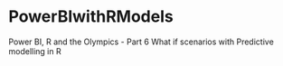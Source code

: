 # PowerBIwithRModels
Power BI, R and the Olympics - Part 6 What if scenarios with Predictive modelling in R
